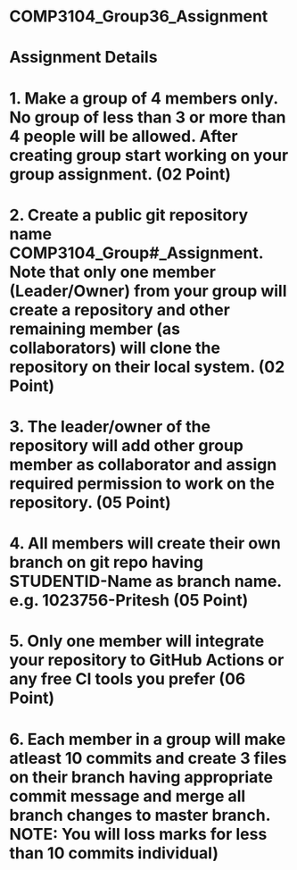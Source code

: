 # COMP3104_Group36_Assignment
# Assignment Details

# 1.	Make a group of 4 members only. No group of less than 3 or more than 4 people will be allowed. After creating group start working on your group assignment. (02 Point)

# 2.	Create a public git repository name COMP3104_Group#_Assignment. Note that only one member (Leader/Owner) from your group will create a repository and other remaining member (as collaborators) will clone the repository on their local system. (02 Point)

# 3.	The leader/owner of the repository will add other group member as collaborator and assign required permission to work on the repository. (05 Point)

# 4.	All members will create their own branch on git repo having STUDENTID-Name as branch name. e.g. 1023756-Pritesh (05 Point)

# 5.	Only one member will integrate your repository to GitHub Actions or any free CI tools you prefer (06 Point)

# 6.	Each member in a group will make atleast 10 commits and create 3 files on their branch having appropriate commit message and merge all branch changes to master branch. NOTE: You will loss marks for less than 10 commits individual)
